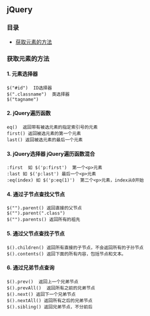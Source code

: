 ## jQuery

### 目录
- [获取元素的方法](#获取元素的方法)

### 获取元素的方法

#### 1. 元素选择器
    $("#id")  ID选择器
    $(".classname")  类选择器
    $("tagname")  

#### 2. jQuery遍历函数
    eq()  返回带有被选元素的指定索引号的元素
    first() 返回被选元素的第一个元素
    last() 返回被选元素的最后一个元素

#### 3. jQuery选择器 jQuery遍历函数混合
    :first  如 $('p:first')  第一个<p>元素
    :last 如 $('p:last') 最后一个<p>元素
    :eq(index) 如 $('p:eq(1)')  第二个<p>元素，index从0开始

#### 4. 通过子节点查找父节点
    $("").parent() 返回直接的父节点
    $("").parent(".class")
    $("").parents() 返回所有的祖先

#### 5. 通过父节点查找子节点
    $().children() 返回所有直接的子节点，不会返回所有的子孙节点
    $().contents() 返回下面的所有内容，包括节点和文本。

#### 6. 通过兄弟节点查询
    $().prev()  返回上一个兄弟节点
    $().prevAll()  返回所有之前的兄弟节点
    $().next() 返回下一个兄弟节点
    $().nextAll() 返回所有之后的兄弟节点
    $().sibling() 返回兄弟节点，不分前后
